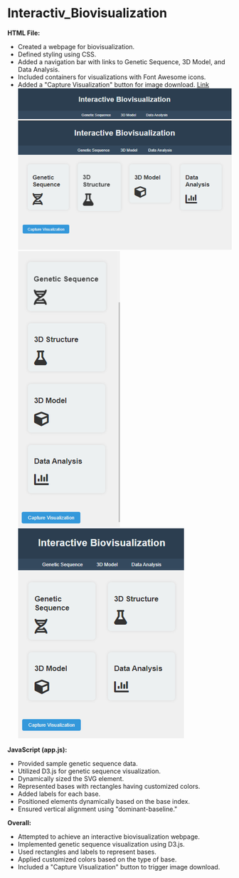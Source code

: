 # Interactiv_Biovisualization
**HTML File:**
- Created a webpage for biovisualization.
- Defined styling using CSS.
- Added a navigation bar with links to Genetic Sequence, 3D Model, and Data Analysis.
- Included containers for visualizations with Font Awesome icons.
- Added a "Capture Visualization" button for image download.
[Link](http://127.0.0.1:3000/Visualization/.html)
![image](https://github.com/Rachel2705/Interactiv_Biovisualization/blob/main/2.PNG)
![image](https://github.com/Rachel2705/Interactiv_Biovisualization/blob/main/.PNG)
![image](https://github.com/Rachel2705/Interactiv_Biovisualization/blob/main/3.PNG)
![image](https://github.com/Rachel2705/Interactiv_Biovisualization/blob/main/4.PNG)

**JavaScript (app.js):**
- Provided sample genetic sequence data.
- Utilized D3.js for genetic sequence visualization.
- Dynamically sized the SVG element.
- Represented bases with rectangles having customized colors.
- Added labels for each base.
- Positioned elements dynamically based on the base index.
- Ensured vertical alignment using "dominant-baseline."

**Overall:**
- Attempted to achieve an interactive biovisualization webpage.
- Implemented genetic sequence visualization using D3.js.
- Used rectangles and labels to represent bases.
- Applied customized colors based on the type of base.
- Included a "Capture Visualization" button to trigger image download.
